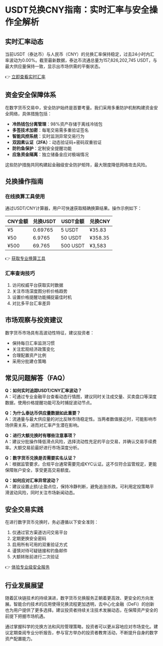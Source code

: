# USDT兑换CNY指南：实时汇率与安全操作全解析

## 实时汇率动态
当前USDT（泰达币）与人民币（CNY）的兑换汇率保持稳定，过去24小时内汇率波动为0.00%。截至最新数据，泰达币流通总量为157,826,202,745 USDT，与最大供应量保持一致，显示出市场供需的平衡状态。

👉 [立即查看实时汇率](https://bit.ly/okx_welcome)

## 资金安全保障体系
在数字货币交易中，安全防护始终是首要考量。我们采用多重防护机制构建资金安全网络，具体措施包括：

- **冷热钱包分离管理**：98%资产存储于离线冷钱包
- **多签技术加密**：每笔交易需多重验证签名
- **智能风控系统**：实时监测异常交易行为
- **双因素认证（2FA）**：动态验证码+密码双重验证
- **防钓鱼保护**：定制安全提醒功能
- **应急资金隔离**：独立储备金应对极端情况

这些防护措施共同构建起金融级安全防护矩阵，最大限度降低网络攻击风险。

## 兑换操作指南
### 在线换算工具使用
通过USDT/CNY计算器，用户可快速获取精确换算结果。操作示例如下：

| CNY金额 | 兑换USDT | USDT金额 | 兑换CNY |
|---------|----------|----------|---------|
| ¥5      | 0.69765  | 5 USDT   | ¥35.83  |
| ¥50     | 6.9765   | 50 USDT  | ¥358.35 |
| ¥500    | 69.765   | 500 USDT | ¥3,583  |

👉 [获取专业换算工具](https://bit.ly/okx_welcome)

### 汇率查询技巧
1. 访问权威平台获取实时数据
2. 关注市场深度图分析价格趋势
3. 设置价格提醒功能捕捉最佳时机
4. 对比多平台汇率差异

## 市场观察与投资建议
数字货币市场具有高波动性特征，建议投资者：
- 保持每日汇率监测习惯
- 关注宏观经济政策变化
- 合理配置资产比例
- 采用分批建仓策略

## 常见问题解答（FAQ）

**Q：如何实时追踪USDT/CNY汇率波动？**  
A：可通过专业金融平台查看动态行情图，建议同时关注成交量、买卖盘口等深度数据，使用价格提醒功能可及时捕捉波动节点。

**Q：为什么泰达币供应量数据如此重要？**  
A：流通量与最大供应量的对比反映市场稳定性。当两者数值接近时，可能影响市场供需关系，进而对汇率产生潜在影响。

**Q：进行大额兑换时有哪些注意事项？**  
A：建议分批操作降低滑点风险，选择流动性充足的平台交易，并确认交易手续费率。大额交易前最好进行市场深度分析。

**Q：数字货币兑换是否需要实名认证？**  
A：根据监管要求，合规平台通常需要完成KYC认证。这不仅符合监管规定，更能保障账户安全，享受更高交易额度。

**Q：如何应对汇率异常波动？**  
A：建议设置止损/止盈点位，保持冷静判断，避免追涨杀跌。可利用定投策略平滑波动风险，同时关注市场新闻动态。

## 安全交易实践
在进行数字货币兑换时，务必遵循以下安全准则：
1. 仅通过官方渠道访问交易平台
2. 定期更换安全密码
3. 启用所有可用的双重验证方式
4. 谨慎对待可疑链接和钓鱼邮件
5. 大额转账前进行二次验证

👉 [体验专业级安全服务](https://bit.ly/okx_welcome)

## 行业发展展望
随着区块链技术的持续演进，数字货币兑换服务正朝着更高效、更安全的方向发展。智能合约技术的应用使得兑换流程更加透明，去中心化金融（DeFi）的创新也为用户提供了更多选择。建议投资者持续关注技术发展动态，在保障资产安全的前提下把握市场机遇。

通过掌握科学的兑换方法和风险管理策略，投资者可以更从容地应对市场变化。建议定期查阅专业分析报告，参与官方举办的投资者教育活动，不断提升自身的数字资产配置能力。